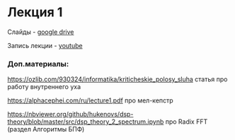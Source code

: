 # Лекция 1

Слайды - [google drive](https://docs.google.com/presentation/d/1-MTTRLxDWWN95thOqYWfardYY7H8LySP/edit?usp=sharing&ouid=116385375708859011313&rtpof=true&sd=true)

Запись лекции - [youtube](https://youtu.be/7JA0GRUpc8M)

### Доп.материалы:

https://ozlib.com/930324/informatika/kriticheskie_polosy_sluha статья про работу внутреннего уха

https://alphacephei.com/ru/lecture1.pdf про мел-кепстр

https://nbviewer.org/github/hukenovs/dsp-theory/blob/master/src/dsp_theory_2_spectrum.ipynb про Radix FFT (раздел Алгоритмы БПФ)
